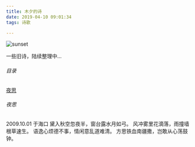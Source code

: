 ```yaml
---
title: 木夕的诗
date: 2019-04-10 09:01:34
tags: 诗歌

---
```


![sunset](/images/sunset.jpg)

一些旧诗，陆续整理中...

<!-- more -->

###### 目录
[夜思](#夜思)
[]()
[]()
[]()


###### 夜思
2009.10.01 于海口
黛入秋空忽夜半，窗台露水月如弓。
风冲雾里花滴落，雨撞墙根草速生。
语逸心烦德不事，情闲意乱道难清。
方思铁血南疆撒，岂敢从心荡鼓钟。


